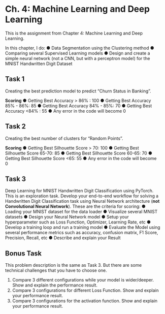 # Ch. 4: Machine Learning and Deep Learning
This is the assignment from Chapter 4: Machine Learning and Deep Learning.

In this chapter, I do:
● Data Segmentation using the Clustering method
● Comparing several Supervised Learning models
● Design and create a simple neural network (not a CNN, but with a perceptron model) for the MNIST Handwritten Digit Dataset

## Task 1
Creating the best prediction model to predict “Churn Status in Banking”.

**Scoring**
● Getting Best Accuracy > 86% : 100
● Getting Best Accuracy 85% - 86%: 85
● Getting Best Accuracy 84% - 85%: 70
● Getting Best Accuracy <84% : 55
● Any error in the code will become 0

## Task 2
Creating the best number of clusters for “Random Points”.

**Scoring**
● Getting Best Silhouette Score > 70: 100
● Getting Best Silhouette Score 65-70: 85
● Getting Best Silhouette Score 60-65: 70
● Getting Best Silhouette Score <65: 55
● Any error in the code will become 0

## Task 3
Deep Learning for MNIST Handwritten Digit Classification using PyTorch. This is an exploration task. Develop your end-to-end workflow for solving a Handwritten Digit Classification task using Neural Network architecture (**not Convolutional Neural Network**). These are the criteria for scoring:
● Loading your MNIST dataset for the data loader
● Visualize several MNIST datasets
● Design your Neural Network model
● Setup your hyperparameter such as Loss Function, Optimizer, Learning Rate, etc
● Develop a training loop and run a training model
● Evaluate the Model using several performance metrics such as accuracy, confusion matrix, F1 Score, Precision, Recall, etc
● Describe and explain your Result

## Bonus Task
This problem description is the same as Task 3. But there are some technical challenges that you have to choose one.
1. Compare 3 different configurations while your model is wider/deeper. Show and explain the performance result.
2. Compare 3 configurations for different Loss Function. Show and explain your performance result.
3. Compare 3 configurations for the activation function. Show and explain your performance result.
